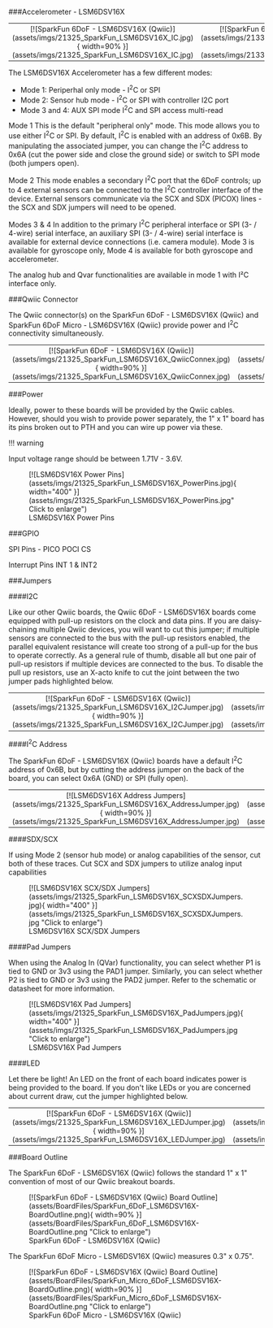 ###Accelerometer - LSM6DSV16X

<div class="grid.cards.desc" markdown>

<table class="pdf" style="border-style:none;" markdown="1">
<tbody markdown="1">
<tr markdown="1">
<td align="center" width="35%" markdown="block">
[![SparkFun 6DoF - LSM6DSV16X (Qwiic)](assets/imgs/21325_SparkFun_LSM6DSV16X_IC.jpg){ width=90% }](assets/imgs/21325_SparkFun_LSM6DSV16X_IC.jpg)
</td>
<td align="center" width="35%" markdown="block">
[![SparkFun 6DoF Micro - LSM6DSV16X (Qwiic)](assets/imgs/21336_SparkFun_Micro_LSM6DSV16X_IC.jpg){ width=40% }](assets/imgs/21336_SparkFun_Micro_LSM6DSV16X_IC.jpg)
</td>
</tr>
</tbody>
</table>
</div class>

The LSM6DSV16X Accelerometer has a few different modes: 

* Mode 1: Periperhal only mode - I<sup>2</sup>C or SPI
* Mode 2: Sensor hub mode - I<sup>2</sup>C or SPI with controller I2C port
* Mode 3 and 4: AUX SPI mode I<sup>2</sup>C and SPI access multi-read

Mode 1
This is the default "peripheral only" mode. This mode allows you to use either I<sup>2</sup>C or SPI. By default, I<sup>2</sup>C is enabled with an address of 0x6B. By manipulating the associated jumper, you can change the I<sup>2</sup>C address to 0x6A (cut the power side and close the ground side) or switch to SPI mode (both jumpers open).

Mode 2
This mode enables a secondary I<sup>2</sup>C port that the 6DoF controls; up to 4 external sensors can be connected to the I<sup>2</sup>C controller interface of the device. External sensors communicate via the SCX and SDX (PICOX) lines - the SCX and SDX jumpers will need to be opened.

Modes 3 & 4
In addition to the primary I<sup>2</sup>C peripheral interface or SPI (3- / 4-wire) serial interface, an auxiliary SPI (3- / 4-wire) serial interface is available for external device connections (i.e. camera module). Mode 3 is available for gyroscope only, Mode 4 is available for both gyroscope and accelerometer.


The analog hub and Qvar functionalities are available in mode 1 with I²C interface only.





###Qwiic Connector

The Qwiic connector(s) on the SparkFun 6DoF - LSM6DSV16X (Qwiic) and SparkFun 6DoF Micro - LSM6DSV16X (Qwiic) provide power and I<sup>2</sup>C connectivity simultaneously.

<div class="grid.cards.desc" markdown>

<table class="pdf" style="border-style:none;" markdown="1">
<tbody markdown="1">
<tr markdown="1">
<td align="center" width="35%" markdown="block">
[![SparkFun 6DoF - LSM6DSV16X (Qwiic)](assets/imgs/21325_SparkFun_LSM6DSV16X_QwiicConnex.jpg){ width=90% }](assets/imgs/21325_SparkFun_LSM6DSV16X_QwiicConnex.jpg)
</td>
<td align="center" width="35%" markdown="block">
[![SparkFun 6DoF Micro - LSM6DSV16X (Qwiic)](assets/imgs/21336_SparkFun_Micro_LSM6DSV16X_QwiicConnex.jpg){ width=40% }](assets/imgs/21336_SparkFun_Micro_LSM6DSV16X_QwiicConnex.jpg)
</td>
</tr>
</tbody>
</table>
</div class>

###Power

Ideally, power to these boards will be provided by the Qwiic cables. However, should you wish to provide power separately, the 1" x 1" board has its pins broken out to PTH and you can wire up power via these. 

!!! warning
    <p>Input voltage range should be between 1.71V - 3.6V. </p>

<figure markdown>
[![LSM6DSV16X Power Pins](assets/imgs/21325_SparkFun_LSM6DSV16X_PowerPins.jpg){ width="400" }](assets/imgs/21325_SparkFun_LSM6DSV16X_PowerPins.jpg" Click to enlarge")
<figcaption markdown>LSM6DSV16X Power Pins</figcaption>
</figure>

###GPIO

SPI Pins - 
  PICO
  POCI 
  CS


Interrupt Pins
  INT 1 & INT2




###Jumpers 


####I2C

Like our other Qwiic boards, the Qwiic 6DoF - LSM6DSV16X boards come equipped with pull-up resistors on the clock and data pins. If you are daisy-chaining multiple Qwiic devices, you will want to cut this jumper; if multiple sensors are connected to the bus with the pull-up resistors enabled, the parallel equivalent resistance will create too strong of a pull-up for the bus to operate correctly. As a general rule of thumb, disable all but one pair of pull-up resistors if multiple devices are connected to the bus. To disable the pull up resistors, use an X-acto knife to cut the joint between the two jumper pads highlighted below.


<div class="grid.cards.desc" markdown>

<table class="pdf" style="border-style:none;" markdown="1">
<tbody markdown="1">
<tr markdown="1">
<td align="center" width="35%" markdown="block">
[![SparkFun 6DoF - LSM6DSV16X (Qwiic)](assets/imgs/21325_SparkFun_LSM6DSV16X_I2CJumper.jpg){ width=90% }](assets/imgs/21325_SparkFun_LSM6DSV16X_I2CJumper.jpg)
</td>
<td align="center" width="35%" markdown="block">
[![SparkFun 6DoF Micro - LSM6DSV16X (Qwiic)](assets/imgs/21336_SparkFun_Micro_LSM6DSV16X_I2CJumper.jpg){ width=40% }](assets/imgs/21336_SparkFun_Micro_LSM6DSV16X_I2CJumper.jpg)
</td>
</tr>
</tbody>
</table>
</div class>


####I<sup>2</sup>C Address

The SparkFun 6DoF - LSM6DSV16X (Qwiic) boards have a default I<sup>2</sup>C address of 0x6B, but by cutting the address jumper on the back of the board, you can select 0x6A (GND) or SPI (fully open). 

<div class="grid.cards.desc" markdown>

<table class="pdf" style="border-style:none;" markdown="1">
<tbody markdown="1">
<tr markdown="1">
<td align="center" width="35%" markdown="block">
[![LSM6DSV16X Address Jumpers](assets/imgs/21325_SparkFun_LSM6DSV16X_AddressJumper.jpg){ width=90% }](assets/imgs/21325_SparkFun_LSM6DSV16X_AddressJumper.jpg)
</td>
<td align="center" width="35%" markdown="block">
[![LSM6DSV16X Micro Address Jumpers](assets/imgs/21336_SparkFun_Micro_LSM6DSV16X_AddressJumper.jpg){ width=40% }](assets/imgs/21336_SparkFun_Micro_LSM6DSV16X_AddressJumper.jpg)
</td>
</tr>
</tbody>
</table>
</div class>


####SDX/SCX

If using Mode 2 (sensor hub mode) or analog capabilities of the sensor, cut both of these traces. Cut SCX and SDX jumpers to utilize analog input capabilities


<figure markdown>
[![LSM6DSV16X SCX/SDX Jumpers](assets/imgs/21325_SparkFun_LSM6DSV16X_SCXSDXJumpers.jpg){ width="400" }](assets/imgs/21325_SparkFun_LSM6DSV16X_SCXSDXJumpers.jpg "Click to enlarge")
<figcaption markdown>LSM6DSV16X SCX/SDX Jumpers</figcaption>
</figure>

####Pad Jumpers

When using the Analog In (QVar) functionality, you can select whether P1 is tied to GND or 3v3 using the PAD1 jumper. Similarly, you can select whether P2 is tied to GND or 3v3 using the PAD2 jumper. Refer to the schematic or datasheet for more information. 

<figure markdown>
[![LSM6DSV16X Pad Jumpers](assets/imgs/21325_SparkFun_LSM6DSV16X_PadJumpers.jpg){ width="400" }](assets/imgs/21325_SparkFun_LSM6DSV16X_PadJumpers.jpg "Click to enlarge")
<figcaption markdown>LSM6DSV16X Pad Jumpers</figcaption>
</figure>

####LED

Let there be light! An LED on the front of each board indicates power is being provided to the board. If you don't like LEDs or you are concerned about current draw, cut the jumper highlighted below. 



<div class="grid.cards.desc" markdown>

<table class="pdf" style="border-style:none;" markdown="1">
<tbody markdown="1">
<tr markdown="1">
<td align="center" width="35%" markdown="block">
[![SparkFun 6DoF - LSM6DSV16X (Qwiic)](assets/imgs/21325_SparkFun_LSM6DSV16X_LEDJumper.jpg){ width=90% }](assets/imgs/21325_SparkFun_LSM6DSV16X_LEDJumper.jpg)
</td>
<td align="center" width="35%" markdown="block">
[![SparkFun 6DoF Micro - LSM6DSV16X (Qwiic)](assets/imgs/21336_SparkFun_Micro_LSM6DSV16X_LEDJumper.jpg){ width=40% }](assets/imgs/21336_SparkFun_Micro_LSM6DSV16X_LEDJumper.jpg)
</td>
</tr>
</tbody>
</table>
</div class>






###Board Outline

The SparkFun 6DoF - LSM6DSV16X (Qwiic) follows the standard 1" x 1" convention of most of our Qwiic breakout boards. 

<figure markdown>
[![SparkFun 6DoF - LSM6DSV16X (Qwiic) Board Outline](assets/BoardFiles/SparkFun_6DoF_LSM6DSV16X-BoardOutline.png){ width=90% }](assets/BoardFiles/SparkFun_6DoF_LSM6DSV16X-BoardOutline.png "Click to enlarge")
<figcaption markdown>SparkFun 6DoF - LSM6DSV16X (Qwiic)</figcaption>
</figure>




The SparkFun 6DoF Micro - LSM6DSV16X (Qwiic) measures 0.3" x 0.75". 

<figure markdown>
[![SparkFun 6DoF - LSM6DSV16X (Qwiic) Board Outline](assets/BoardFiles/SparkFun_Micro_6DoF_LSM6DSV16X-BoardOutline.png){ width=90% }](assets/BoardFiles/SparkFun_Micro_6DoF_LSM6DSV16X-BoardOutline.png "Click to enlarge")
<figcaption markdown>SparkFun 6DoF Micro - LSM6DSV16X (Qwiic)</figcaption>
</figure>


